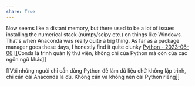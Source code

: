 ```yaml
---
share: True
---
```

Now seems like a distant memory, but there used to be a lot of issues installing the numerical stack (numpy/scipy etc.) on things like Windows. That's when Anaconda was really quite a big thing. As far as a package manager goes these days, I honestly find it quite clunky
[Python - 2023-06-06](https://chat.stackoverflow.com/transcript/message/56414283#56414283)
[[Conda là trình quản lý thư viện, không chỉ của Python mà còn của các ngôn ngữ khác]]

[[Với những người chỉ cần dùng Python để làm dữ liệu chứ không lập trình, chỉ cần cài Anaconda là đủ. Không cần và không nên cài Python riêng]]